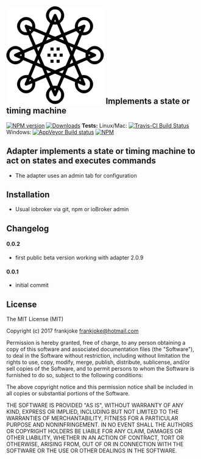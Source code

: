 ![Logo](./admin/statemachine.png) Implements a state or timing machine
---
[![NPM version](http://img.shields.io/npm/v/iobroker.statemachine.svg)](https://www.npmjs.com/package/iobroker.statemachine)
[![Downloads](https://img.shields.io/npm/dm/iobroker.statemachine.svg)](https://www.npmjs.com/package/iobroker.statemachine)
**Tests:** Linux/Mac: [![Travis-CI Build Status](https://travis-ci.org/frankjoke/ioBroker.statemachine.svg?branch=master)](https://travis-ci.org/frankjoke/ioBroker.statemachine)
Windows: [![AppVeyor Build status](https://ci.appveyor.com/api/projects/status/pil6266rrtw6l5c0?svg=true)](https://ci.appveyor.com/project/frankjoke/iobroker-statemachine)
[![NPM](https://nodei.co/npm/iobroker.statemachine.png?downloads=true)](https://nodei.co/npm/iobroker.statemachine/)

## Adapter implements a state or timing machine to act on states and executes commands
* The adapter uses an admin tab for configuration 

## Installation
* Usual iobroker via git, npm or ioBroker admin

## Changelog

#### 0.0.2
* first public beta version working with adapter 2.0.9

#### 0.0.1
* initial commit

## License
The MIT License (MIT)

Copyright (c) 2017 frankjoke <frankjoke@hotmail.com>

Permission is hereby granted, free of charge, to any person obtaining a copy
of this software and associated documentation files (the "Software"), to deal
in the Software without restriction, including without limitation the rights
to use, copy, modify, merge, publish, distribute, sublicense, and/or sell
copies of the Software, and to permit persons to whom the Software is
furnished to do so, subject to the following conditions:

The above copyright notice and this permission notice shall be included in
all copies or substantial portions of the Software.

THE SOFTWARE IS PROVIDED "AS IS", WITHOUT WARRANTY OF ANY KIND, EXPRESS OR
IMPLIED, INCLUDING BUT NOT LIMITED TO THE WARRANTIES OF MERCHANTABILITY,
FITNESS FOR A PARTICULAR PURPOSE AND NONINFRINGEMENT. IN NO EVENT SHALL THE
AUTHORS OR COPYRIGHT HOLDERS BE LIABLE FOR ANY CLAIM, DAMAGES OR OTHER
LIABILITY, WHETHER IN AN ACTION OF CONTRACT, TORT OR OTHERWISE, ARISING FROM,
OUT OF OR IN CONNECTION WITH THE SOFTWARE OR THE USE OR OTHER DEALINGS IN
THE SOFTWARE.